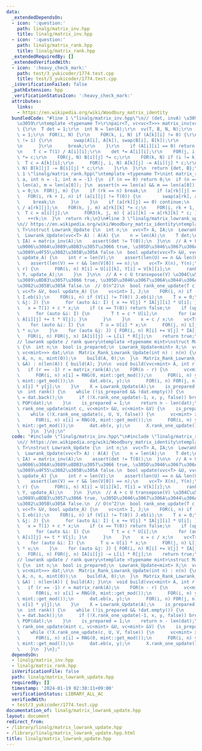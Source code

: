 ```yaml
---
data:
  _extendedDependsOn:
  - icon: ':question:'
    path: linalg/matrix_inv.hpp
    title: linalg/matrix_inv.hpp
  - icon: ':question:'
    path: linalg/matrix_rank.hpp
    title: linalg/matrix_rank.hpp
  _extendedRequiredBy: []
  _extendedVerifiedWith:
  - icon: ':heavy_check_mark:'
    path: test/3_yukicoder/1774.test.cpp
    title: test/3_yukicoder/1774.test.cpp
  _isVerificationFailed: false
  _pathExtension: hpp
  _verificationStatusIcon: ':heavy_check_mark:'
  attributes:
    links:
    - https://en.wikipedia.org/wiki/Woodbury_matrix_identity
  bundledCode: "#line 1 \"linalg/matrix_inv.hpp\"\n// (det, invA) \u3092\u304B\u3048\
    \u3059\r\ntemplate <typename T>\r\npair<T, vc<vc<T>>> matrix_inv(vc<vc<T>> A)\
    \ {\r\n  T det = 1;\r\n  int N = len(A);\r\n  vv(T, B, N, N);\r\n  FOR(n, N) B[n][n]\
    \ = 1;\r\n  FOR(i, N) {\r\n    FOR(k, i, N) if (A[k][i] != 0) {\r\n      if (k\
    \ != i) {\r\n        swap(A[i], A[k]), swap(B[i], B[k]);\r\n        det = -det;\r\
    \n      }\r\n      break;\r\n    }\r\n    if (A[i][i] == 0) return {T(0), {}};\r\
    \n    T c = T(1) / A[i][i];\r\n    det *= A[i][i];\r\n    FOR(j, i, N) A[i][j]\
    \ *= c;\r\n    FOR(j, N) B[i][j] *= c;\r\n    FOR(k, N) if (i != k) {\r\n    \
    \  T c = A[k][i];\r\n      FOR(j, i, N) A[k][j] -= A[i][j] * c;\r\n      FOR(j,\
    \ N) B[k][j] -= B[i][j] * c;\r\n    }\r\n  }\r\n  return {det, B};\r\n}\r\n#line\
    \ 1 \"linalg/matrix_rank.hpp\"\ntemplate <typename T>\nint matrix_rank(vc<vc<T>>\
    \ a, int n = -1, int m = -1) {\n  if (n == 0) return 0;\n  if (n == -1) { n =\
    \ len(a), m = len(a[0]); }\n  assert(n == len(a) && m == len(a[0]));\n  int rk\
    \ = 0;\n  FOR(j, m) {\n    if (rk == n) break;\n    if (a[rk][j] == 0) {\n   \
    \   FOR(i, rk + 1, n) if (a[i][j] != T(0)) {\n        swap(a[rk], a[i]);\n   \
    \     break;\n      }\n    }\n    if (a[rk][j] == 0) continue;\n    T c = T(1)\
    \ / a[rk][j];\n    FOR(k, j, m) a[rk][k] *= c;\n    FOR(i, rk + 1, n) {\n    \
    \  T c = a[i][j];\n      FOR3(k, j, m) { a[i][k] -= a[rk][k] * c; }\n    }\n \
    \   ++rk;\n  }\n  return rk;\n}\n#line 3 \"linalg/matrix_lowrank_update.hpp\"\n\
    \n// https://en.wikipedia.org/wiki/Woodbury_matrix_identity\ntemplate <typename\
    \ T>\nstruct Lowrank_Update {\n  int n;\n  vvc<T> A, IA;\n  Lowrank_Update() {}\n\
    \  Lowrank_Update(vvc<T> A) : A(A) {\n    n = len(A);\n    T det;\n    tie(det,\
    \ IA) = matrix_inv(A);\n    assert(det != T(0));\n  }\n\n  // A + UV \u304C\u53EF\
    \u9006\u306A\u3089\u8DB3\u3057\u3066 true, \u305D\u3046\u3067\u306A\u3044\u306A\
    \u3089\u4F55\u3082\u305B\u305A false.\n  bool update(vvc<T> &U, vvc<T> &V, bool\
    \ update_A) {\n    int r = len(V);\n    assert(len(U) == n && len(U[0]) == r);\n\
    \    assert(len(V) == r && len(V[0]) == n);\n    vc<T> X(n), Y(n);\n    FOR(k,\
    \ r) {\n      FOR(i, n) X[i] = U[i][k], Y[i] = V[k][i];\n      rank_one_update(X,\
    \ Y, update_A);\n    }\n  }\n\n  // A + c U transepose(V) \u304C\u53EF\u9006\u306A\
    \u3089\u8DB3\u3057\u3066 true, \u305D\u3046\u3067\u306A\u3044\u306A\u3089\u4F55\
    \u3082\u305B\u305A false.\n  // O(n^2)\n  bool rank_one_update(T c, vc<T> &U,\
    \ vc<T> &V, bool update_A) {\n    vc<int> I, J;\n    FOR(i, n) if (U[i] != T(0))\
    \ I.eb(i);\n    FOR(i, n) if (V[i] != T(0)) J.eb(i);\n    T x = 0;\n    for (auto\
    \ &j: J) {\n      for (auto &i: I) { x += V[j] * IA[j][i] * U[i]; }\n    }\n \
    \   x = T(1) + c * x;\n    if (x == T(0)) return false;\n    if (update_A) {\n\
    \      for (auto &i: I) {\n        T t = c * U[i];\n        for (auto &j: J) {\
    \ A[i][j] += t * V[j]; }\n      }\n    }\n    x = c / x;\n    vc<T> L(n), R(n);\n\
    \    for (auto &i: I) {\n      T u = U[i] * x;\n      FOR(j, n) L[j] += IA[j][i]\
    \ * u;\n    }\n    for (auto &j: J) { FOR(i, n) R[i] += V[j] * IA[j][i]; }\n \
    \   FOR(i, n) FOR(j, n) IA[i][j] -= L[i] * R[j];\n    return true;\n  }\n};\n\n\
    // lowrank update / rank query\ntemplate <typename mint>\nstruct Matrix_Rank_Lowrank_Update\
    \ {\n  int n;\n  bool is_prepared;\n  Lowrank_Update<mint> X;\n  vc<pair<vc<mint>,\
    \ vc<mint>>> dat;\n\n  Matrix_Rank_Lowrank_Update(int n) : n(n) {\n    vv(mint,\
    \ A, n, n, mint(0));\n    build(A, 0);\n  }\n  Matrix_Rank_Lowrank_Update(vvc<mint>\
    \ &A) : n(len(A)) { build(A); }\n\n  void build(vvc<mint> A, int r = -1) {\n \
    \   if (r == -1) r = matrix_rank(A);\n    FOR(n - r) {\n      vc<mint> x(n), y(n);\n\
    \      FOR(i, n) x[i] = RNG(0, mint::get_mod());\n      FOR(i, n) y[i] = RNG(0,\
    \ mint::get_mod());\n      dat.eb(x, y);\n      FOR(i, n) FOR(j, n) A[i][j] +=\
    \ x[i] * y[j];\n    }\n    X = Lowrank_Update(A);\n    is_prepared = 1;\n  }\n\
    \n  int rank() {\n    while (!is_prepared && !dat.empty()) {\n      auto [x, y]\
    \ = dat.back();\n      if (!X.rank_one_update(-1, x, y, false)) break;\n     \
    \ POP(dat);\n    }\n    is_prepared = 1;\n    return n - len(dat);\n  }\n\n  void\
    \ rank_one_update(mint c, vc<mint> &U, vc<mint> &V) {\n    is_prepared = 0;\n\
    \    while (!X.rank_one_update(c, U, V, false)) {\n      vc<mint> x(n), y(n);\n\
    \      FOR(i, n) x[i] = RNG(0, mint::get_mod());\n      FOR(i, n) y[i] = RNG(0,\
    \ mint::get_mod());\n      dat.eb(x, y);\n      X.rank_one_update(1, x, y, false);\n\
    \    }\n  }\n};\n"
  code: "#include \"linalg/matrix_inv.hpp\"\n#include \"linalg/matrix_rank.hpp\"\n\
    \n// https://en.wikipedia.org/wiki/Woodbury_matrix_identity\ntemplate <typename\
    \ T>\nstruct Lowrank_Update {\n  int n;\n  vvc<T> A, IA;\n  Lowrank_Update() {}\n\
    \  Lowrank_Update(vvc<T> A) : A(A) {\n    n = len(A);\n    T det;\n    tie(det,\
    \ IA) = matrix_inv(A);\n    assert(det != T(0));\n  }\n\n  // A + UV \u304C\u53EF\
    \u9006\u306A\u3089\u8DB3\u3057\u3066 true, \u305D\u3046\u3067\u306A\u3044\u306A\
    \u3089\u4F55\u3082\u305B\u305A false.\n  bool update(vvc<T> &U, vvc<T> &V, bool\
    \ update_A) {\n    int r = len(V);\n    assert(len(U) == n && len(U[0]) == r);\n\
    \    assert(len(V) == r && len(V[0]) == n);\n    vc<T> X(n), Y(n);\n    FOR(k,\
    \ r) {\n      FOR(i, n) X[i] = U[i][k], Y[i] = V[k][i];\n      rank_one_update(X,\
    \ Y, update_A);\n    }\n  }\n\n  // A + c U transepose(V) \u304C\u53EF\u9006\u306A\
    \u3089\u8DB3\u3057\u3066 true, \u305D\u3046\u3067\u306A\u3044\u306A\u3089\u4F55\
    \u3082\u305B\u305A false.\n  // O(n^2)\n  bool rank_one_update(T c, vc<T> &U,\
    \ vc<T> &V, bool update_A) {\n    vc<int> I, J;\n    FOR(i, n) if (U[i] != T(0))\
    \ I.eb(i);\n    FOR(i, n) if (V[i] != T(0)) J.eb(i);\n    T x = 0;\n    for (auto\
    \ &j: J) {\n      for (auto &i: I) { x += V[j] * IA[j][i] * U[i]; }\n    }\n \
    \   x = T(1) + c * x;\n    if (x == T(0)) return false;\n    if (update_A) {\n\
    \      for (auto &i: I) {\n        T t = c * U[i];\n        for (auto &j: J) {\
    \ A[i][j] += t * V[j]; }\n      }\n    }\n    x = c / x;\n    vc<T> L(n), R(n);\n\
    \    for (auto &i: I) {\n      T u = U[i] * x;\n      FOR(j, n) L[j] += IA[j][i]\
    \ * u;\n    }\n    for (auto &j: J) { FOR(i, n) R[i] += V[j] * IA[j][i]; }\n \
    \   FOR(i, n) FOR(j, n) IA[i][j] -= L[i] * R[j];\n    return true;\n  }\n};\n\n\
    // lowrank update / rank query\ntemplate <typename mint>\nstruct Matrix_Rank_Lowrank_Update\
    \ {\n  int n;\n  bool is_prepared;\n  Lowrank_Update<mint> X;\n  vc<pair<vc<mint>,\
    \ vc<mint>>> dat;\n\n  Matrix_Rank_Lowrank_Update(int n) : n(n) {\n    vv(mint,\
    \ A, n, n, mint(0));\n    build(A, 0);\n  }\n  Matrix_Rank_Lowrank_Update(vvc<mint>\
    \ &A) : n(len(A)) { build(A); }\n\n  void build(vvc<mint> A, int r = -1) {\n \
    \   if (r == -1) r = matrix_rank(A);\n    FOR(n - r) {\n      vc<mint> x(n), y(n);\n\
    \      FOR(i, n) x[i] = RNG(0, mint::get_mod());\n      FOR(i, n) y[i] = RNG(0,\
    \ mint::get_mod());\n      dat.eb(x, y);\n      FOR(i, n) FOR(j, n) A[i][j] +=\
    \ x[i] * y[j];\n    }\n    X = Lowrank_Update(A);\n    is_prepared = 1;\n  }\n\
    \n  int rank() {\n    while (!is_prepared && !dat.empty()) {\n      auto [x, y]\
    \ = dat.back();\n      if (!X.rank_one_update(-1, x, y, false)) break;\n     \
    \ POP(dat);\n    }\n    is_prepared = 1;\n    return n - len(dat);\n  }\n\n  void\
    \ rank_one_update(mint c, vc<mint> &U, vc<mint> &V) {\n    is_prepared = 0;\n\
    \    while (!X.rank_one_update(c, U, V, false)) {\n      vc<mint> x(n), y(n);\n\
    \      FOR(i, n) x[i] = RNG(0, mint::get_mod());\n      FOR(i, n) y[i] = RNG(0,\
    \ mint::get_mod());\n      dat.eb(x, y);\n      X.rank_one_update(1, x, y, false);\n\
    \    }\n  }\n};"
  dependsOn:
  - linalg/matrix_inv.hpp
  - linalg/matrix_rank.hpp
  isVerificationFile: false
  path: linalg/matrix_lowrank_update.hpp
  requiredBy: []
  timestamp: '2024-01-19 02:38:11+09:00'
  verificationStatus: LIBRARY_ALL_AC
  verifiedWith:
  - test/3_yukicoder/1774.test.cpp
documentation_of: linalg/matrix_lowrank_update.hpp
layout: document
redirect_from:
- /library/linalg/matrix_lowrank_update.hpp
- /library/linalg/matrix_lowrank_update.hpp.html
title: linalg/matrix_lowrank_update.hpp
---
```

